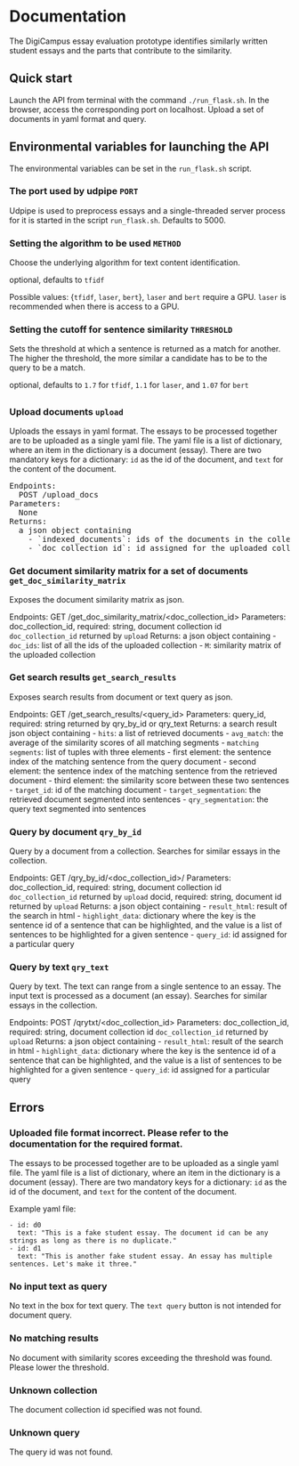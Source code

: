 # Documentation

The DigiCampus essay evaluation prototype identifies similarly written student essays and the parts that contribute to the similarity.


## Quick start

Launch the API from terminal with the command `./run_flask.sh`. In the browser, access the corresponding port on localhost. Upload a set of documents in yaml format and query.


## Environmental variables for launching the API

The environmental variables can be set in the `run_flask.sh` script.

### The port used by udpipe `PORT`

Udpipe is used to preprocess essays and a single-threaded server process for it is started in the script `run_flask.sh`. Defaults to 5000.


### Setting the algorithm to be used `METHOD`

Choose the underlying algorithm for text content identification.

optional, defaults to `tfidf`

Possible values: {`tfidf`, `laser`, `bert`}, `laser` and `bert` require a GPU. `laser` is recommended when there is access to a GPU.


### Setting the cutoff for sentence similarity `THRESHOLD`

Sets the threshold at which a sentence is returned as a match for another. The higher the threshold, the more similar a candidate has to be to the query to be a match.

optional, defaults to `1.7` for `tfidf`, `1.1` for `laser`, and `1.07` for `bert`


## <what should this be called>

### Upload documents `upload`

Uploads the essays in yaml format. The essays to be processed together are to be uploaded as a single yaml file. The yaml file is a list of dictionary, where an item in the dictionary is a document (essay). There are two mandatory keys for a dictionary: `id` as the id of the document, and `text` for the content of the document.

<pre>
Endpoints:
  POST /upload_docs
Parameters:
  None
Returns:
  a json object containing
    - `indexed_documents`: ids of the documents in the collection
    - `doc_collection_id`: id assigned for the uploaded collection
</pre>

### Get document similarity matrix for a set of documents `get_doc_similarity_matrix`

Exposes the document similarity matrix as json.

Endpoints:
  GET /get_doc_similarity_matrix/<doc_collection_id>
Parameters:
  doc_collection_id, required:
    string, document collection id `doc_collection_id` returned by `upload`
Returns:
  a json object containing
    - `doc_ids`: list of all the ids of the uploaded collection
    - `M`: similarity matrix of the uploaded collection


### Get search results `get_search_results`

Exposes search results from document or text query as json.

Endpoints:
  GET /get_search_results/<query_id>
Parameters:
  query_id, required:
    string returned by qry_by_id or qry_text
Returns:
  a search result json object containing
    - `hits`: a list of retrieved documents
      - `avg_match`: the average of the similarity scores of all matching segments
      - `matching segments`: list of tuples with three elements
        - first element: the sentence index of the matching sentence from the query document
	- second element: the sentence index of the matching sentence from the retrieved document
	- third element: the similarity score between these two sentences
      - `target_id`: id of the matching document
      - `target_segmentation`: the retrieved document segmented into sentences
    - `qry_segmentation`: the query text segmented into sentences


### Query by document `qry_by_id`

Query by a document from a collection. Searches for similar essays in the collection.

Endpoints:
  GET /qry_by_id/<doc_collection_id>/<docid>
Parameters:
  doc_collection_id, required:
    string, document collection id `doc_collection_id` returned by `upload`
  docid, required:
    string, document id returned by `upload`
Returns:
  a json object containing
    - `result_html`: result of the search in html
    - `highlight_data`: dictionary where the key is the sentence id of a sentence that can be highlighted, and the value is a list of sentences to be highlighted for a given sentence
    - `query_id`: id assigned for a particular query


### Query by text `qry_text`

Query by text. The text can range from a single sentence to an essay. The input text is processed as a document (an essay). Searches for similar essays in the collection.

Endpoints:
  POST /qrytxt/<doc_collection_id>
Parameters:
  doc_collection_id, required:
    string, document collection id `doc_collection_id` returned by `upload`
Returns:
  a json object containing
    - `result_html`: result of the search in html
    - `highlight_data`: dictionary where the key is the sentence id of a sentence that can be highlighted, and the value is a list of sentences to be highlighted for a given sentence
    - `query_id`: id assigned for a particular query


## Errors

### Uploaded file format incorrect. Please refer to the documentation for the required format.

The essays to be processed together are to be uploaded as a single yaml file. The yaml file is a list of dictionary, where an item in the dictionary is a document (essay). There are two mandatory keys for a dictionary: `id` as the id of the document, and `text` for the content of the document.

Example yaml file:

```
- id: d0
  text: "This is a fake student essay. The document id can be any strings as long as there is no duplicate."
- id: d1
  text: "This is another fake student essay. An essay has multiple sentences. Let's make it three."
```


### No input text as query

No text in the box for text query. The `text query` button is not intended for document query.


### No matching results

No document with similarity scores exceeding the threshold was found. Please lower the threshold.


### Unknown collection

The document collection id specified was not found.


### Unknown query

The query id was not found.